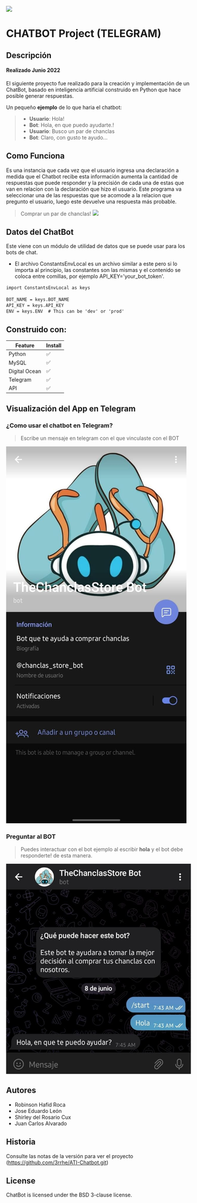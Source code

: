 ![](https://www.marketzilla.agency/wp-content/uploads/2020/04/Chatbot-portada-Blog-Marketzilla-Agencia-SEO-750x365.png)

# CHATBOT Project (TELEGRAM)
## Descripción
#### Realizado Junio 2022

El siguiente proyecto fue realizado para la creación y implementación de un ChatBot, basado en inteligencia artificial construido en Python que hace posible generar respuestas.

Un pequeño **ejemplo** de lo que haria el chatbot:

> * **Usuario**: Hola!
> * **Bot**: Hola, en que puedo ayudarte.!
> * **Usuario**: Busco un par de chanclas
> * **Bot**: Claro, con gusto te ayudo...




## Como Funciona

Es una instancia que cada vez que el usuario ingresa una declaración a medida que el Chatbot recibe esta información aumenta la cantidad de respuestas que puede responder  y la precisión de cada una de estas que van en relacion con la declaración que hizo el usuario. Este programa va seleccionar una de las respuestas que se acomode a la relacion que pregunto el usuario, luego este devuelve una respuesta más probable.

> Comprar un par de chanclas!
 ![](https://www.polinesia.es/es-es/blog/wp-content/uploads/2020/07/PORTADA_CHANCLAS.jpg)  




## Datos del ChatBot 
Este viene con un módulo de utilidad de datos que se puede usar para los bots de chat.
* El archivo ConstantsEnvLocal es un archivo similar a este pero si lo importa al principio,
las constantes son las mismas y el contenido se coloca entre comillas, por ejemplo API_KEY='your_bot_token'.



```
import ConstantsEnvLocal as keys

BOT_NAME = keys.BOT_NAME
API_KEY = keys.API_KEY
ENV = keys.ENV  # This can be 'dev' or 'prod'
```



## Construido con:

| Feature  | Install |
| ------------- | ------------- |
| Python   | ✅  |
| MySQL  | ✅  |
| Digital Ocean  | ✅  |
| Telegram  | ✅  |
| API  | ✅  |





## Visualización del App en Telegram
### ¿Como usar el chatbot en Telegram?
> Escribe un mensaje en telegram con el que vinculaste con el BOT

![](imagen/visual.jpg)



### Preguntar al BOT
> Puedes interactuar con el bot ejemplo al escribir __hola__ y el bot debe responderte! de esta manera.

![](imagen/chat.jpeg)

## Autores

* Robinson Hafid Roca
* Jose Eduardo León
* Shirley del Rosario Cux
* Juan Carlos Alvarado





## Historia 
Consulte las notas de la versión para ver el proyecto (https://github.com/3rrhe/ATI-Chatbot.git) 



## License 
ChatBot is licensed under the BSD 3-clause license.
